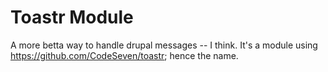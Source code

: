 Toastr Module
=============
A more betta way to handle drupal messages -- I think. It's a module using https://github.com/CodeSeven/toastr; hence the name.
